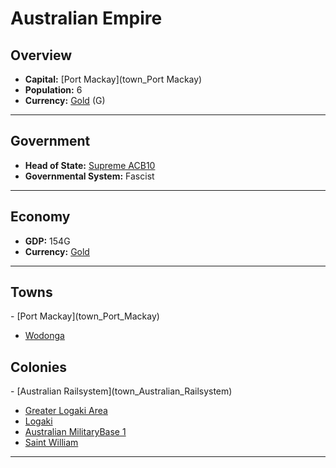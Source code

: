 # <!--NAME-->Australian Empire<!--NAME-->

## Overview

- **Capital:** <!--CAPITAL_LINK-->[Port Mackay](town_Port Mackay)<!--CAPITAL_LINK-->
- **Population:** <!--POPULATION-->6<!--POPULATION-->
- **Currency:** <!--CURRENCY_LINK-->[Gold](currency_Gold)<!--CURRENCY_LINK--> (<!--CURRENCY_ABV-->G<!--CURRENCY_ABV-->)

---

## Government

- **Head of State:** <!--LEADER_TITLE_LINK-->[Supreme ACB10](user_ACB10)<!--LEADER_TITLE_LINK-->
- **Governmental System:** <!--GOVERNMENT-->Fascist<!--GOVERNMENT-->

---

## Economy

- **GDP:** <!--GDP-->154G<!--GDP-->
- **Currency:** <!--CURRENCY_LINK-->[Gold](currency_Gold)<!--CURRENCY_LINK-->

---

## Towns

<!--TOWNS-->- [Port Mackay](town_Port_Mackay)
- [Wodonga](town_Wodonga)<!--TOWNS-->

## Colonies

<!--COLONIES-->- [Australian Railsystem](town_Australian_Railsystem)
- [Greater Logaki Area](town_Greater_Logaki_Area)
- [Logaki](town_Logaki)
- [Australian MilitaryBase 1](town_Australian_MilitaryBase_1)
- [Saint William](town_Saint_William)<!--COLONIES-->

---